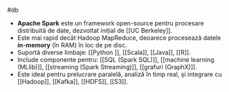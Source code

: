 #db

- **Apache Spark** este un framework open-source pentru procesare distribuită de date, dezvoltat inițial de [[UC Berkeley]].
- Este mai rapid decât Hadoop MapReduce, deoarece procesează datele **in-memory** (în RAM) în loc de pe disc.
- Suportă diverse limbaje: [[Python ]], [[Scala]], [[Java]], [[R]].
- Include componente pentru: [[SQL (Spark SQL)]], [[machine learning (MLlib)]], [[streaming (Spark Streaming)]], [[grafuri (GraphX)]].
- Este ideal pentru prelucrare paralelă, analiză în timp real, și integrare cu [[Hadoop]], [[Kafka]], [[HDFS]], [[S3]].

